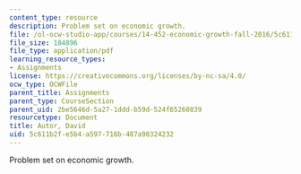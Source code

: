 ```yaml
---
content_type: resource
description: Problem set on economic growth.
file: /ol-ocw-studio-app/courses/14-452-economic-growth-fall-2016/5c611b2fe5b4a597716b487a98324232_MIT14_452F16_pset2.pdf
file_size: 184896
file_type: application/pdf
learning_resource_types:
- Assignments
license: https://creativecommons.org/licenses/by-nc-sa/4.0/
ocw_type: OCWFile
parent_title: Assignments
parent_type: CourseSection
parent_uid: 2be5646d-5a27-1ddd-b59d-524f65260839
resourcetype: Document
title: Autor, David
uid: 5c611b2f-e5b4-a597-716b-487a98324232
---
```

Problem set on economic growth.